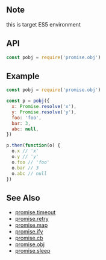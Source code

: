 ## Note

this is target ES5 environment

## API

```js
const pobj = require('promise.obj')
```

## Example

```js
const pobj = require('promise.obj')

const p = pobj({
  x: Promise.resolve('x'),
  y: Promise.resolve('y'),
  foo: 'foo',
  bar: 3,
  abc: null,
})

p.then(function(o) {
  o.x // 'x'
  o.y // 'y'
  o.foo // 'foo'
  o.bar // 3
  o.abc // null
})
```

## See Also

- [promise.timeout](https://github.com/magicdawn/promise.timeout)
- [promise.retry](https://github.com/magicdawn/promise.retry)
- [promise.map](https://github.com/magicdawn/promise.map)
- [promise.ify](https://github.com/magicdawn/promise.ify)
- [promise.cb](https://github.com/magicdawn/promise.cb)
- [promise.obj](https://github.com/magicdawn/promise.obj)
- [promise.sleep](https://github.com/magicdawn/promise.sleep)
